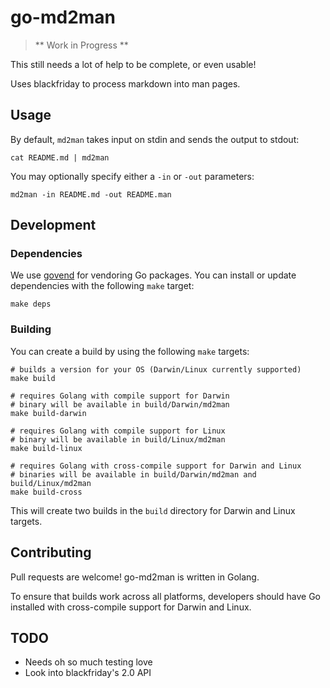 # go-md2man

> ** Work in Progress **

This still needs a lot of help to be complete, or even usable!

Uses blackfriday to process markdown into man pages.

## Usage

By default, `md2man` takes input on stdin and sends the output to stdout:

```shell
cat README.md | md2man
```

You may optionally specify either a `-in` or `-out` parameters:

```shell
md2man -in README.md -out README.man
```

## Development

### Dependencies

We use [govend](https://github.com/govend/govend) for vendoring Go packages.
You can install or update dependencies with the following `make` target:

```shell
make deps
```

### Building

You can create a build by using the following `make` targets:

```shell
# builds a version for your OS (Darwin/Linux currently supported)
make build

# requires Golang with compile support for Darwin
# binary will be available in build/Darwin/md2man
make build-darwin

# requires Golang with compile support for Linux
# binary will be available in build/Linux/md2man
make build-linux

# requires Golang with cross-compile support for Darwin and Linux
# binaries will be available in build/Darwin/md2man and build/Linux/md2man
make build-cross
```

This will create two builds in the `build` directory for Darwin and 
Linux targets.

## Contributing

Pull requests are welcome! go-md2man is written in Golang.

To ensure that builds work across all platforms, developers should have
Go installed with cross-compile support for Darwin and Linux.

## TODO

- Needs oh so much testing love
- Look into blackfriday's 2.0 API
